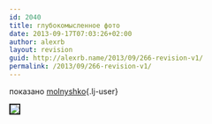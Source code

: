 ```yaml
---
id: 2040
title: глубокомысленное фото
date: 2013-09-17T07:03:26+02:00
author: alexrb
layout: revision
guid: http://alexrb.name/2013/09/266-revision-v1/
permalink: /2013/09/266-revision-v1/
---
```

показано [molnyshko](http://molnyshko.livejournal.com/){.lj-user}  
<!--more Диктатура и демократия-->

  
<img src="http://www.photoforum.ru/photos/926140317.jpg" border=2>